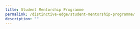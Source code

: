 ```yaml
---
title: Student Mentorship Programme
permalink: /distinctive-edge/student-mentorship-programme/
description: ""
---
```

